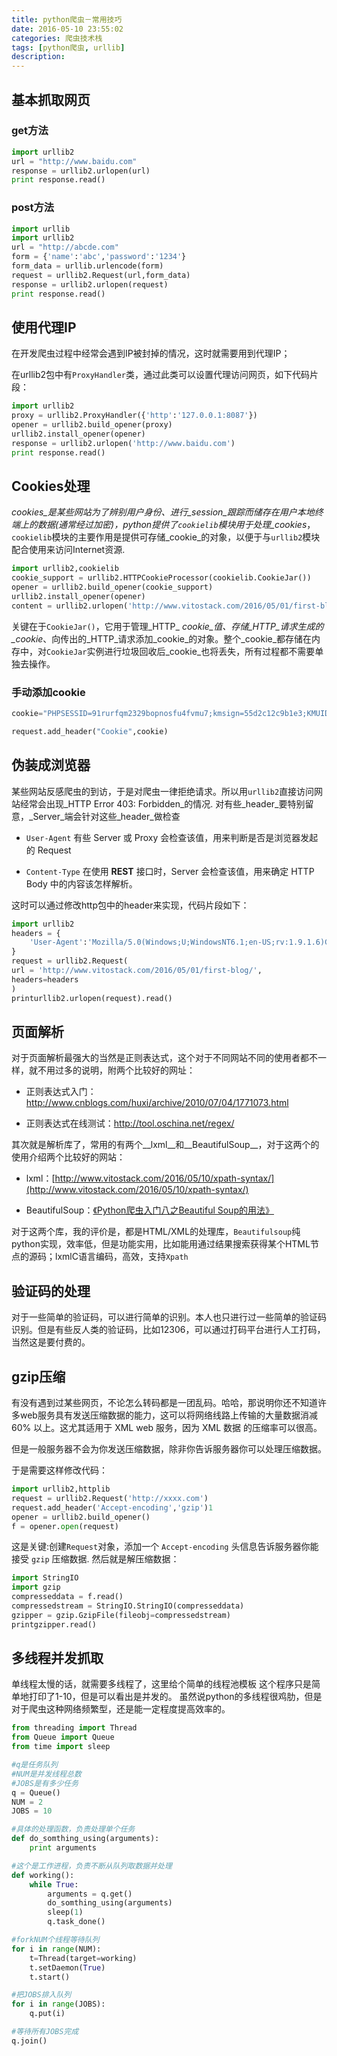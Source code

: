 ```yaml
---
title: python爬虫－常用技巧
date: 2016-05-10 23:55:02
categories: 爬虫技术栈
tags: [python爬虫, urllib]
description:
---
```

## 基本抓取网页
### get方法
```python
import urllib2
url = "http://www.baidu.com"
response = urllib2.urlopen(url)
print response.read()
```
### post方法
```python
import urllib
import urllib2
url = "http://abcde.com"
form = {'name':'abc','password':'1234'}
form_data = urllib.urlencode(form)
request = urllib2.Request(url,form_data)
response = urllib2.urlopen(request)
print response.read()
```
## 使用代理IP
在开发爬虫过程中经常会遇到IP被封掉的情况，这时就需要用到代理IP；
<!--more-->
在urllib2包中有``ProxyHandler``类，通过此类可以设置代理访问网页，如下代码片段：
```python
import urllib2
proxy = urllib2.ProxyHandler({'http':'127.0.0.1:8087'})
opener = urllib2.build_opener(proxy)
urllib2.install_opener(opener)
response = urllib2.urlopen('http://www.baidu.com')
print response.read()
```
## Cookies处理
 _cookies_是某些网站为了辨别用户身份、进行_session_跟踪而储存在用户本地终端上的数据(通常经过加密)，python提供了``cookielib``模块用于处理_cookies_，``cookielib``模块的主要作用是提供可存储_cookie_的对象，以便于与``urllib2``模块配合使用来访问Internet资源.
```python
import urllib2,cookielib
cookie_support = urllib2.HTTPCookieProcessor(cookielib.CookieJar())
opener = urllib2.build_opener(cookie_support)
urllib2.install_opener(opener)
content = urllib2.urlopen('http://www.vitostack.com/2016/05/01/first-blog/').read()
```
关键在于``CookieJar()``，它用于管理_HTTP_ _cookie_值、存储_HTTP_请求生成的_cookie_、向传出的_HTTP_请求添加_cookie_的对象。整个_cookie_都存储在内存中，对``CookieJar``实例进行垃圾回收后_cookie_也将丢失，所有过程都不需要单独去操作。

### 手动添加cookie
```python
cookie="PHPSESSID=91rurfqm2329bopnosfu4fvmu7;kmsign=55d2c12c9b1e3;KMUID=b6Ejc1XSwPq9o756AxnBAg="

request.add_header("Cookie",cookie)
```
## 伪装成浏览器
某些网站反感爬虫的到访，于是对爬虫一律拒绝请求。所以用``urllib2``直接访问网站经常会出现_HTTP Error 403: Forbidden_的情况.
对有些_header_要特别留意，_Server_端会针对这些_header_做检查

- ``User-Agent`` 有些 Server 或 Proxy 会检查该值，用来判断是否是浏览器发起的 Request

- ``Content-Type`` 在使用 **REST** 接口时，Server 会检查该值，用来确定 HTTP Body 中的内容该怎样解析。

这时可以通过修改http包中的header来实现，代码片段如下：
```python
import urllib2
headers = {
    'User-Agent':'Mozilla/5.0(Windows;U;WindowsNT6.1;en-US;rv:1.9.1.6)Gecko/20091201Firefox/3.5.6'
}
request = urllib2.Request(
url = 'http://www.vitostack.com/2016/05/01/first-blog/',
headers=headers
)
printurllib2.urlopen(request).read()
```
## 页面解析
对于页面解析最强大的当然是正则表达式，这个对于不同网站不同的使用者都不一样，就不用过多的说明，附两个比较好的网址：

- 正则表达式入门：http://www.cnblogs.com/huxi/archive/2010/07/04/1771073.html

- 正则表达式在线测试：http://tool.oschina.net/regex/

其次就是解析库了，常用的有两个__lxml__和__BeautifulSoup__，对于这两个的使用介绍两个比较好的网站：

- lxml：[http://www.vitostack.com/2016/05/10/xpath-syntax/](http://www.vitostack.com/2016/05/10/xpath-syntax/)

- BeautifulSoup：[《Python爬虫入门八之Beautiful Soup的用法》](http://www.kuqin.com/shuoit/20150424/345875.html)

对于这两个库，我的评价是，都是HTML/XML的处理库，``Beautifulsoup``纯python实现，效率低，但是功能实用，比如能用通过结果搜索获得某个HTML节点的源码；lxmlC语言编码，高效，支持``Xpath``

## 验证码的处理
对于一些简单的验证码，可以进行简单的识别。本人也只进行过一些简单的验证码识别。但是有些反人类的验证码，比如12306，可以通过打码平台进行人工打码，当然这是要付费的。

## gzip压缩
有没有遇到过某些网页，不论怎么转码都是一团乱码。哈哈，那说明你还不知道许多web服务具有发送压缩数据的能力，这可以将网络线路上传输的大量数据消减 60% 以上。这尤其适用于 XML web 服务，因为 XML 数据 的压缩率可以很高。

但是一般服务器不会为你发送压缩数据，除非你告诉服务器你可以处理压缩数据。

于是需要这样修改代码：
```python
import urllib2,httplib
request = urllib2.Request('http://xxxx.com')
request.add_header('Accept-encoding','gzip')1
opener = urllib2.build_opener()
f = opener.open(request)
```
这是关键:创建``Request``对象，添加一个 ``Accept-encoding`` 头信息告诉服务器你能接受 ``gzip`` 压缩数据.
然后就是解压缩数据：
```python
import StringIO
import gzip
compresseddata = f.read()
compressedstream = StringIO.StringIO(compresseddata)
gzipper = gzip.GzipFile(fileobj=compressedstream)
printgzipper.read()
```
## 多线程并发抓取
单线程太慢的话，就需要多线程了，这里给个简单的线程池模板 这个程序只是简单地打印了1-10，但是可以看出是并发的。
虽然说python的多线程很鸡肋，但是对于爬虫这种网络频繁型，还是能一定程度提高效率的。
```python
from threading import Thread
from Queue import Queue
from time import sleep

#q是任务队列
#NUM是并发线程总数
#JOBS是有多少任务
q = Queue()
NUM = 2
JOBS = 10

#具体的处理函数，负责处理单个任务
def do_somthing_using(arguments):
    print arguments

#这个是工作进程，负责不断从队列取数据并处理
def working():
    while True:
        arguments = q.get()
        do_somthing_using(arguments)
        sleep(1)
        q.task_done()

#forkNUM个线程等待队列
for i in range(NUM):
    t=Thread(target=working)
    t.setDaemon(True)
    t.start()

#把JOBS排入队列
for i in range(JOBS):
    q.put(i)

#等待所有JOBS完成
q.join()
```